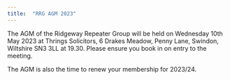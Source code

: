 ```yaml
---
title:  "RRG AGM 2023"
---
```


The AGM of the Ridgeway Repeater Group will be held on Wednesday 10th May 2023 at Thrings Solicitors, 6 Drakes Meadow, Penny Lane, Swindon, Wiltshire SN3 3LL at 19.30.
Please ensure you book in on entry to the meeting.

The AGM is also the time to renew your membership for 2023/24. 
